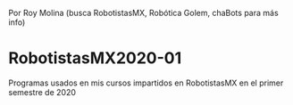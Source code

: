 Por Roy Molina (busca RobotistasMX, Robótica Golem, chaBots para más info)

# RobotistasMX2020-01
Programas usados en mis cursos impartidos en RobotistasMX en el primer semestre de 2020
